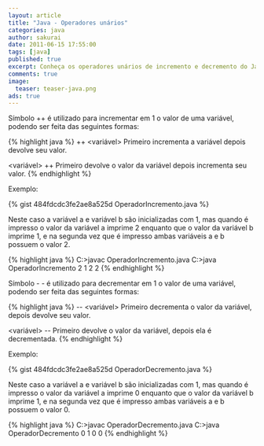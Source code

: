 ```yaml
---
layout: article
title: "Java - Operadores unários"
categories: java
author: sakurai
date: 2011-06-15 17:55:00
tags: [java]
published: true
excerpt: Conheça os operadores unários de incremento e decremento do Java.
comments: true
image:
  teaser: teaser-java.png
ads: true
---
```


Símbolo ++ é utilizado para incrementar em 1 o valor de uma variável, podendo ser feita das seguintes formas:

{% highlight java %}
++ <variável>
   Primeiro incrementa a variável depois devolve seu valor.

<variável> ++
   Primeiro devolve o valor da variável depois incrementa seu valor.
{% endhighlight %}

Exemplo:

{% gist 484fdcdc3fe2ae8a525d OperadorIncremento.java %}

Neste caso a variável a e variável b são inicializadas com 1, mas quando é impresso o valor da variável a imprime 2 enquanto que o valor da variável b imprime 1, e na segunda vez que é impresso ambas variáveis a e b possuem o valor 2.

{% highlight java %}
C:\>javac OperadorIncremento.java
C:\>java OperadorIncremento
2
1
2
2
{% endhighlight %}

Símbolo - - é utilizado para decrementar em 1 o valor de uma variável, podendo ser feita das seguintes formas:

{% highlight java %}
-- <variável>
   Primeiro decrementa o valor da variável, depois devolve seu valor.

<variável> --
   Primeiro devolve o valor da variável, depois ela é decrementada.
{% endhighlight %}

Exemplo:

{% gist 484fdcdc3fe2ae8a525d OperadorDecremento.java %}

Neste caso a variável a e variável b são inicializadas com 1, mas quando é impresso o valor da variável a imprime 0 enquanto que o valor da variável b imprime 1, e na segunda vez que é impresso ambas variáveis a e b possuem o valor 0.

{% highlight java %}
C:\>javac OperadorDecremento.java
C:\>java OperadorDecremento
0
1
0
0
{% endhighlight %}
